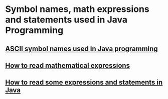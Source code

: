 # Symbol names, math expressions and statements used in Java Programming

## [ASCII symbol names used in Java programming](ascii.md)

## [How to read mathematical expressions](math-ex.md)

## [How to read some expressions and statements in Java](java-ex.md)